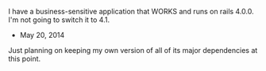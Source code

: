 I have a business-sensitive application that WORKS and runs on rails 4.0.0. I'm not going to switch it to 4.1.
- May 20, 2014

Just planning on keeping my own version of all of its major dependencies at this point.
